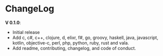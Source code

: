 # ChangeLog

**V 0.1.0**:

- Initial release
- Add c, c#, c++, clojure, d, elixr, f#, go, groovy, haskell, java, javascript, kotlin, objective-c, perl, php, python, ruby, rust and vala.
- Add readme, contributing, changelog, and code of conduct.